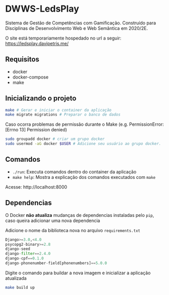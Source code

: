 # DWWS-LedsPlay
Sistema de Gestão de Competências com Gamificação. Construído para Disciplinas de Desenvolvimento Web e Web Semântica em 2020/2E.

O site está temporariamente hospedado no url a seguir: https://ledsplay.davipetris.me/

## Requisitos

- docker
- docker-compose
- make

## Inicializando o projeto

```bash
make # Gerar e iniciar o container da aplicação
make migrate migrations # Preparar o banco de dados
```
Caso ocorra problemas de permissão durante o Make (e.g. PermissionError: [Errno 13] Permission denied)

```bash
sudo groupadd docker # criar um grupo docker
sudo usermod -aG docker $USER # Adicione seu usuário ao grupo docker.

```
## Comandos

- `./run`: Executa comandos dentro do container da aplicação
- `make help`: Mostra a explicação dos comandos executados com `make`

Acesse: http://localhost:8000

## Dependencias 

O Docker **não atualiza** mudanças de dependencias instaladas pelo `pip`, caso queira adicionar uma nova dependencia

Adicione o nome da biblioteca nova no arquivo `requirements.txt`

```python
Django>=3.0,<4.0
psycopg2-binary>=2.8
django-seed
django-filter==2.4.0
django-cpf==0.1.0
django-phonenumber-field[phonenumbers]==5.0.0
```

Digite o comando para buildar a nova imagem e inicializar a aplicação atualizada

```bash
make build up
```
